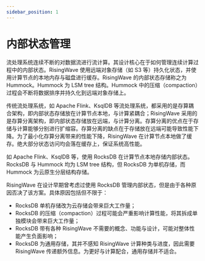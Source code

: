 ```yaml
---
sidebar_position: 1
---
```


# 内部状态管理

流处理系统连续不断的对数据流进行流计算。其设计核心在于如何管理连续计算过程中的内部状态。RisingWave 使用远端对象存储（如 S3 等）持久化状态，并使用计算节点的本地内存与磁盘进行缓存。RisingWave 的内部状态存储称之为 Hummock。Hummock 为 LSM tree 结构。Hummock 中的压缩（compaction）过程会不断将数据排序并持久化到远端对象存储上。

传统流处理系统，如 Apache Flink、KsqlDB 等流处理系统，都采用的是存算耦合架构，即内部状态存储放在计算节点本地，与计算紧耦合；RisingWave 采用的是存算分离架构，即内部状态存储放在远端，与计算分离。存算分离的优点在于存储与计算能够分别进行扩缩容。存算分离的缺点在于存储放在远端可能导致性能下降。为了最小化存算分离带来的性能下降，RisingWave 在计算节点本地做了缓存。绝大部分状态访问均会落在缓存上，保证系统高性能。


如 Apache Flink、KsqlDB 等，使用 RocksDB 在计算节点本地存储内部状态。RocksDB 与 Hummock 均为 LSM tree 结构，但 RocksDB 为单机存储，而 Hummock 为云原生分层结构存储。

RisingWave 在设计早期曾考虑过使用 RocksDB 管理内部状态，但是由于各种原因否决了该方案。具体原因包括但不限于：
* RocksDB 单机存储改为云存储会带来巨大工作量；
* RocksDB 的压缩（compaction）过程可能会严重影响计算性能，将其拆成单独模块会带来巨大工作量；
* RocksDB 带有各种 RisingWave 不需要的概念、功能与设计，可能对整体性能产生负面影响；
* RocksDB 为通用存储，其并不感知 RisingWave 计算种类与进度，因此需要 RisingWave 传递额外信息。为更好与计算配合，通用存储并不适合。


